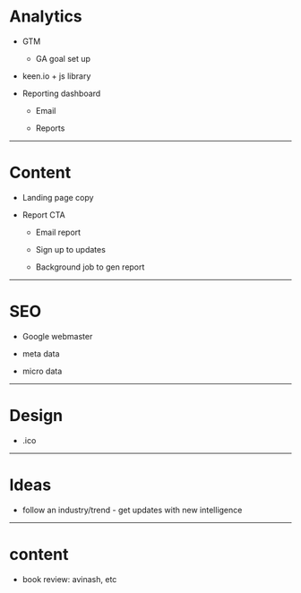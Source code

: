 # Analytics

* GTM

    - GA goal set up

* keen.io + js library

* Reporting dashboard

    - Email

    - Reports

***

# Content

* Landing page copy

* Report CTA

    - Email report

    - Sign up to updates

    - Background job to gen report

***

# SEO

* Google webmaster

* meta data

* micro data

***

# Design

* .ico

***

# Ideas

* follow an industry/trend - get updates with new intelligence

***

# content

* book review: avinash, etc